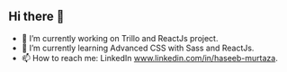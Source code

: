 ## Hi there 👋

- 🔭 I’m currently working on Trillo and ReactJs project.
- 🌱 I’m currently learning Advanced CSS with Sass and ReactJs.
- 📫 How to reach me: LinkedIn www.linkedin.com/in/haseeb-murtaza.


